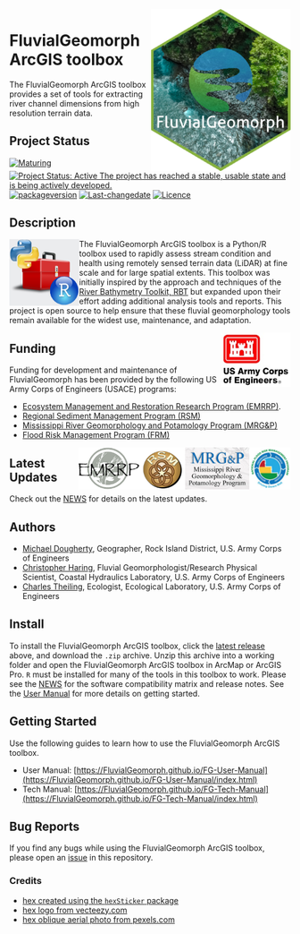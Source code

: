 <img src="docs/images/FG-hex.png" width=250 align="right" />

# FluvialGeomorph ArcGIS toolbox
The FluvialGeomorph ArcGIS toolbox provides a set of tools for extracting river channel dimensions from high resolution terrain data.  

## Project Status
[![Maturing](https://img.shields.io/badge/lifecycle-maturing-blue.svg)](https://www.tidyverse.org/lifecycle)
[![Project Status: Active The project has reached a stable, usable state and is being actively developed.](https://www.repostatus.org/badges/latest/active.svg)](https://www.repostatus.org/#active)
[![packageversion](https://img.shields.io/badge/Package%20version-0.1.37-orange.svg?style=flat-square)](commits/master)
[![Last-changedate](https://img.shields.io/badge/last%20change-2020--09--07-yellowgreen.svg)](/commits/master)
[![Licence](https://img.shields.io/badge/licence-CC0-blue.svg)](http://choosealicense.com/licenses/cc0-1.0/)

## Description

<img src="docs/images/python_r_toolbox.png" width=125 align="left"  />

The FluvialGeomorph ArcGIS toolbox is a Python/R toolbox used to rapidly assess stream condition and health using remotely sensed terrain data (LiDAR) at fine scale and for large spatial extents. This toolbox was initially inspired by the approach and techniques of the [River Bathymetry Toolkit, RBT](https://essa.com/explore-essa/tools/river-bathymetry-toolkit-rbt/#1512261459195-77c49866-a2eb) but expanded upon their effort adding additional analysis tools and reports. This project is open source to help ensure that these fluvial geomorphology tools remain available for the widest use, maintenance, and adaptation. 

<img src="docs/images/HDQLO-03_h120.jpg" width=125 align="right" />

## Funding
Funding for development and maintenance of FluvialGeomorph has been provided by the following US Army Corps of Engineers (USACE) programs:

* [Ecosystem Management and Restoration Research Program (EMRRP)](https://emrrp.el.erdc.dren.mil).
* [Regional Sediment Management Program (RSM)](https://rsm.usace.army.mil/)
* [Mississippi River Geomorphology and Potamology Program (MRG&P)](https://www.mvd.usace.army.mil/Missions/Mississippi-River-Science-Technology/MS-River-Geomorphology-Potamology/)
* [Flood Risk Management Program (FRM)](https://www.iwr.usace.army.mil/Missions/Flood-Risk-Management/Flood-Risk-Management-Program/)

<img src="docs/images/FRMP_300.png" height=75 align="right" /><img src="docs/images/MRG&P_300.png" height=75 align="right" /><img src="docs/images/RSMlogo.png" height=75 align="right" /><img src="docs/images/EMRRP_logo_300.png" height=75 align="right" />

## Latest Updates
Check out the [NEWS](NEWS.md) for details on the latest updates. 

## Authors
* [Michael Dougherty](mailto:Michael.P.Dougherty@usace.army.mil), Geographer, Rock Island District, U.S. Army Corps of Engineers
* [Christopher Haring](mailto:Christopher.P.Haring@usace.army.mil), Fluvial Geomorphologist/Research Physical Scientist, Coastal Hydraulics Laboratory, U.S. Army Corps of Engineers
* [Charles Theiling](mailto:Charles.H.Theiling@usace.army.mil), Ecologist, Ecological Laboratory, U.S. Army Corps of Engineers

## Install
To install the FluvialGeomorph ArcGIS toolbox, click the [latest release](https://github.com/FluvialGeomorph/FluvialGeomorph-toolbox/releases/latest) above, and download the `.zip` archive. Unzip this archive into a working folder and open the FluvialGeomorph ArcGIS toolbox in ArcMap or ArcGIS Pro. `R` must be installed for many of the tools in this toolbox to work. Please see the [NEWS](NEWS.md) for the software compatibility matrix and release notes. See the [User Manual](https://FluvialGeomorph.github.io/FG-User-Manual/index.html) for more details on getting started. 

## Getting Started
Use the following guides to learn how to use the FluvialGeomorph ArcGIS toolbox. 

* User Manual: [https://FluvialGeomorph.github.io/FG-User-Manual](https://FluvialGeomorph.github.io/FG-User-Manual/index.html)
* Tech Manual: [https://FluvialGeomorph.github.io/FG-Tech-Manual](https://FluvialGeomorph.github.io/FG-Tech-Manual/index.html)

## Bug Reports
If you find any bugs while using the FluvialGeomorph ArcGIS toolbox, please open an [issue](https://github.com/FluvialGeomorph/FluvialGeomorph/issues) in this repository. 

### Credits
* [hex created using the `hexSticker` package](https://github.com/GuangchuangYu/hexSticker)
* [hex logo from vecteezy.com](https://www.vecteezy.com/free-vector/natural)
* [hex oblique aerial photo from pexels.com](https://www.pexels.com/@donaldtong94)